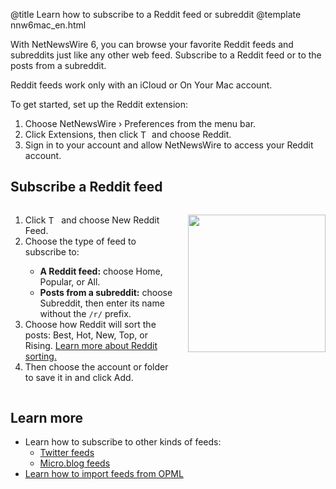 @title Learn how to subscribe to a Reddit feed or subreddit
@template nnw6mac_en.html

With NetNewsWire 6, you can browse your favorite Reddit feeds and subreddits just like any other web feed. Subscribe to a Reddit feed or to the posts from a subreddit.

Reddit feeds work only with an iCloud or On Your Mac account.

To get started, set up the Reddit extension:

1. Choose NetNewsWire › Preferences from the menu bar.
2. Click Extensions, then click <img style="height: 1em; vertical-align: -0.1em;" src="../../../images/mac-icon_plus.png" alt="The plus button"> and choose Reddit.
3. Sign in to your account and allow NetNewsWire to access your Reddit account.


Subscribe a Reddit feed
-----------------------

<div class="columns">
<div class="column-left">
	<ol>
		<li>Click <img style="height: 1.2em; vertical-align: -0.25em;" src="../../../images/mac-icon_plus_toolbar.png" alt="The plus button"> and choose New Reddit Feed.</li>
		<li>Choose the type of feed to subscribe to:</li>
			<ul>
				<li><strong>A Reddit feed:</strong> choose Home, Popular, or All.</li>
				<li><strong>Posts from a subreddit:</strong> choose Subreddit, then enter its name without the <code>/r/</code> prefix.</li>
			</ul>
		<li>Choose how Reddit will sort the posts: Best, Hot, New, Top, or Rising. <a href="https://www.reddit.com/r/TheoryOfReddit/comments/1y8rst/">Learn more about Reddit sorting.</a></li>
		<li>Then choose the account or folder to save it in and click Add.</li>
	</ol>
</div>

<div class="column-right">
	<p><img class="round shadow" src="../../../images/mac-en-add_reddit_feed.png" width="220" alt="" /></p>
</div>
</div>


Learn more
----------

* Learn how to subscribe to other kinds of feeds:
  * [Twitter feeds](twitter-feeds)
  * [Micro.blog feeds](micro-blog-feeds)
* [Learn how to import feeds from OPML](import-opml)
